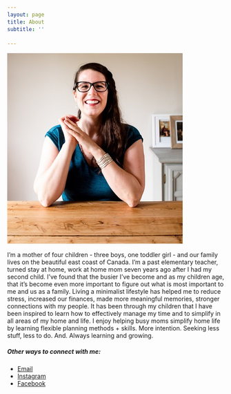 ```yaml
---
layout: page
title: About
subtitle: ''

---
```

![A picture of me at the table](/uploads/headshot.jpg "headshot")

I’m a mother of four children - three boys, one toddler girl - and our family lives on the beautiful east coast of Canada. I’m a past elementary teacher, turned stay at home, work at home mom seven years ago after I had my second child. I’ve found that the busier I’ve become and as my children age, that it’s become even more important to figure out what is most important to me and us as a family. Living a minimalist lifestyle has helped me to reduce stress, increased our finances, made more meaningful memories, stronger connections with my people. It has been through my children that I have been inspired to learn how to effectively manage my time and to simplify in all areas of my home and life. I enjoy helping busy moms simplify home life by learning flexible planning methods + skills. More intention. Seeking less stuff, less to do. And. Always learning and growing.

##### Other ways to connect with me:

* [Email](eastcoastkellyb@gmail.com)
* [Instagram](https://www.instagram.com/eastcoastkelly)
* [Facebook](https://www.facebook.com/kelly.briggs)